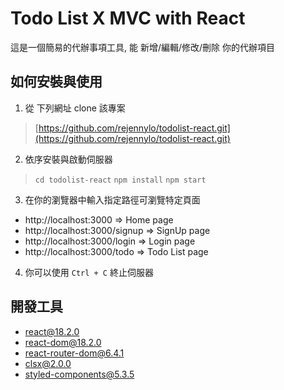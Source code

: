 # Todo List X MVC with React

這是一個簡易的代辦事項工具, 能 新增/編輯/修改/刪除 你的代辦項目

## 如何安裝與使用
1. 從 下列網址 clone 該專案
> [https://github.com/rejennylo/todolist-react.git](https://github.com/rejennylo/todolist-react.git)

2. 依序安裝與啟動伺服器
  > `cd todolist-react`
  > `npm install`
  > `npm start`

3. 在你的瀏覽器中輸入指定路徑可瀏覽特定頁面
  * http://localhost:3000 => Home page
  * http://localhost:3000/signup => SignUp page
  * http://localhost:3000/login => Login page
  * http://localhost:3000/todo => Todo List page

4. 你可以使用 `Ctrl + C` 終止伺服器

## 開發工具
* react@18.2.0
* react-dom@18.2.0
* react-router-dom@6.4.1
* clsx@2.0.0
* styled-components@5.3.5